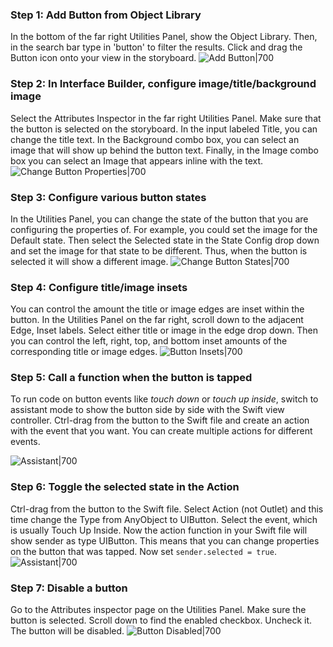 ### Step 1: Add Button from Object Library
In the bottom of the far right Utilities Panel, show the Object Library. Then, in the search bar type in 'button' to filter the results. Click and drag the Button icon onto your view in the storyboard.
![Add Button|700](http://i.imgur.com/TtyGj0S.gif)

### Step 2: In Interface Builder, configure image/title/background image
Select the Attributes Inspector in the far right Utilities Panel. Make sure that the button is selected on the storyboard. In the input labeled Title, you can change the title text. In the Background combo box, you can select an image that will show up behind the button text. Finally, in the Image combo box you can select an Image that appears inline with the text.
![Change Button Properties|700](http://i.imgur.com/1Q2KgJV.gif)

### Step 3: Configure various button states
In the Utilities Panel, you can change the state of the button that you are configuring the properties of. For example, you could set the image for the Default state. Then select the Selected state in the State Config drop down and set the image for that state to be different. Thus, when the button is selected it will show a different image.
![Change Button States|700](http://i.imgur.com/mFcyb1W.gif)

### Step 4: Configure title/image insets
You can control the amount the title or image edges are inset within the button. In the Utilities Panel on the far right, scroll down to the adjacent Edge, Inset labels. Select either title or image in the edge drop down. Then you can control the left, right, top, and bottom inset amounts of the corresponding title or image edges.
![Button Insets|700](http://i.imgur.com/72kMTmW.gif)

### Step 5: Call a function when the button is tapped
To run code on button events like *touch down* or *touch up inside*, switch to assistant mode to show the button side by side with the Swift view controller. Ctrl-drag from the button to the Swift file and create an action with the event that you want. You can create multiple actions for different events.

![Assistant|700](http://i.imgur.com/L2bdou3.gif)

### Step 6: Toggle the selected state in the Action
Ctrl-drag from the button to the Swift file. Select Action (not Outlet) and this time change the Type from AnyObject to UIButton. Select the event, which is usually Touch Up Inside. Now the action function in your Swift file will show sender as type UIButton. This means that you can change properties on the button that was tapped. Now set ```sender.selected = true```.
![Assistant|700](http://i.imgur.com/0deF0SS.gif)

### Step 7: Disable a button
Go to the Attributes inspector page on the Utilities Panel. Make sure the button is selected. Scroll down to find the enabled checkbox. Uncheck it. The button will be disabled.
![Button Disabled|700](http://i.imgur.com/cvL07jj.gif)